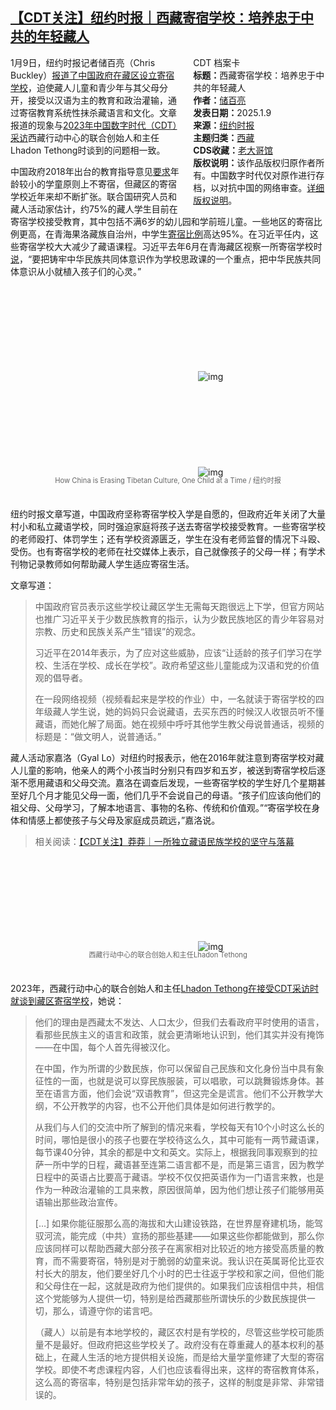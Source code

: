 <!--1736627981000-->
[【CDT关注】纽约时报｜西藏寄宿学校：培养忠于中共的年轻藏人](https://chinadigitaltimes.net/chinese/714887.html)
------

<div style="width:42%;float:right;padding-left:20px;"><div class="su-spoiler su-spoiler-style-fancy su-spoiler-icon-chevron-circle" data-scroll-offset="0" data-anchor-in-url="no"><div class="su-spoiler-title" tabindex="0" role="button"><span class="su-spoiler-icon"></span>CDT 档案卡</div><div class="su-spoiler-content su-u-clearfix su-u-trim"><strong>标题：</strong>西藏寄宿学校：培养忠于中共的年轻藏人<br><strong>作者：</strong><a href="https://chinadigitaltimes.net/space/纽约时报" target="_blank">储百亮</a><br><strong>发表日期：</strong>2025.1.9<br><strong>来源：</strong><a href="https://www.nytimes.com/interactive/2025/01/09/world/asia/tibet-china-boarding-schools.html" target="_blank">纽约时报</a><br><strong>主题归类：</strong><a href="https://chinadigitaltimes.net/space/西藏" target="_blank">西藏</a><br><strong>CDS收藏：</strong><a href="https://chinadigitaltimes.net/space/%E8%80%81%E5%A4%A7%E5%93%A5%E9%A6%86" target="_blank" rel="noopener">老大哥馆</a><br><strong>版权说明：</strong>该作品版权归原作者所有。中国数字时代仅对原作进行存档，以对抗中国的网络审查。<a href="https://chinadigitaltimes.net/chinese/copyright">详细版权说明</a>。</div></div></div><p>1月9日，纽约时报记者储百亮（Chris Buckley）<a href="https://www.nytimes.com/interactive/2025/01/09/world/asia/tibet-china-boarding-schools.html" title="报道了中国政府在藏区设立寄宿学校">报道了中国政府在藏区设立寄宿学校</a>，迫使藏人儿童和青少年与其父母分开，接受以汉语为主的教育和政治灌输，通过寄宿教育系统性抹杀藏语言和文化。文章报道的现象与<a href="https://chinadigitaltimes.net/chinese/701838.html" title="2023年中国数字时代（CDT）采访">2023年中国数字时代（CDT）采访</a>西藏行动中心的联合创始人和主任Lhadon Tethong时谈到的问题相一致。</p><p>中国政府2018年出台的教育指导意见<a href="https://www.gov.cn/zhengce/content/2018-05/02/content_5287465.htm" title="要求">要求</a>年龄较小的学童原则上不寄宿，但藏区的寄宿学校近年来却不断扩张。联合国研究人员和藏人活动家估计，约75%的藏人学生目前在寄宿学校接受教育，其中包括不满6岁的幼儿园和学前班儿童。一些地区的寄宿比例更高，在青海果洛藏族自治州，中学生<a href="https://web.archive.org/web/20240914130527/https://mp.weixin.qq.com/s?src=11&amp;timestamp=1726319065&amp;ver=5506&amp;signature=Vpr0p0ey7yrjpOMLsfwCUJmyJo496JlThPSTHHqaZM0FQ882-jPZ3xeOqLhdFcMlLJCXYOlSrVGQ7aNOUGNl1QvoGoXYOpFGDqD4aa%2AxwPIiUkrym7%2AA4I976sFwhbOD&amp;new=1" title="寄宿比例">寄宿比例</a>高达95%。在习近平任内，这些寄宿学校大大减少了藏语课程。习近平去年6月在青海藏区视察一所寄宿学校时<a href="https://www.gov.cn/zhengce/content/2018-05/02/content_5287465.htm" title="说">说</a>，“要把铸牢中华民族共同体意识作为学校思政课的一个重点，把中华民族共同体意识从小就植入孩子们的心灵。”</p><p><img decoding="async" src="data:image/svg+xml,%3Csvg%20xmlns='http://www.w3.org/2000/svg'%20viewBox='0%200%200%200'%3E%3C/svg%3E" alt="img" data-lazy-src="https://chinadigitaltimes.net/chinese/files/2025/01/Screenshot-2025-01-11-at-12.26.13 PM.png"><noscript><img decoding="async" src="https://chinadigitaltimes.net/chinese/files/2025/01/Screenshot-2025-01-11-at-12.26.13 PM.png" alt="img"></noscript><br><img decoding="async" src="data:image/svg+xml,%3Csvg%20xmlns='http://www.w3.org/2000/svg'%20viewBox='0%200%200%200'%3E%3C/svg%3E" alt="img" data-lazy-src="https://chinadigitaltimes.net/chinese/files/2025/01/Screenshot-2025-01-11-at-12.29.06 PM.png"><noscript><img decoding="async" src="https://chinadigitaltimes.net/chinese/files/2025/01/Screenshot-2025-01-11-at-12.29.06 PM.png" alt="img"></noscript></p><span style="font-size: 0.8em;color: #666;display: block;text-align: center;margin-bottom:32px; margin-top: -20px;line-height:22px;">How China is Erasing Tibetan Culture, One Child at a Time / 纽约时报</span><p>纽约时报文章写道，中国政府坚称寄宿学校入学是自愿的，但政府近年关闭了大量村小和私立藏语学校，同时强迫家庭将孩子送去寄宿学校接受教育。一些寄宿学校的老师殴打、体罚学生；还有学校资源匮乏，学生在没有老师监督的情况下斗殴、受伤。也有寄宿学校的老师在社交媒体上表示，自己就像孩子的父母一样；有学术刊物记录教师如何帮助藏人学生适应寄宿生活。</p><p>文章写道：</p><blockquote><p>中国政府官员表示这些学校让藏区学生无需每天跑很远上下学，但官方网站也推广习近平关于少数民族教育的指示，认为少数民族地区的青少年容易对宗教、历史和民族关系产生“错误”的观念。</p><p>习近平在2014年表示，为了应对这些威胁，应该“让适龄的孩子们学习在学校、生活在学校、成长在学校”。政府希望这些儿童能成为汉语和党的价值观的倡导者。</p><p>在一段网络视频（视频看起来是学校的作业）中，一名就读于寄宿学校的四年级藏人学生说，她的妈妈只会说藏语，去买东西的时候汉人收银员听不懂藏语，而她化解了局面。她在视频中呼吁其他学生教父母说普通话，视频的标题是：“做文明人，说普通话。”</p></blockquote><p>藏人活动家嘉洛（Gyal Lo）对纽约时报表示，他在2016年就注意到寄宿学校对藏人儿童的影响，他亲人的两个小孩当时分别只有四岁和五岁，被送到寄宿学校后逐渐不愿用藏语和父母交流。嘉洛在调查后发现，一些寄宿学校的学生好几个星期甚至好几个月才能见父母一面，他们几乎不会说自己的母语。“孩子们应该向他们的祖父母、父母学习，了解本地语言、事物的名称、传统和价值观。”“寄宿学校在身体和情感上都使孩子与父母及家庭成员疏远，”嘉洛说。</p><blockquote><p>相关阅读：<a href="https://chinadigitaltimes.net/chinese/713108.html" title="【CDT关注】莽莽｜一所独立藏语民族学校的坚守与落幕">【CDT关注】莽莽｜一所独立藏语民族学校的坚守与落幕</a></p></blockquote><p><img decoding="async" src="data:image/svg+xml,%3Csvg%20xmlns='http://www.w3.org/2000/svg'%20viewBox='0%200%200%200'%3E%3C/svg%3E" alt="img" data-lazy-src="https://chinadigitaltimes.net/chinese/files/2023/11/lhadon_b_w-Example-of-look-were-going-for-but-need-to-redo-1.jpeg"><noscript><img decoding="async" src="https://chinadigitaltimes.net/chinese/files/2023/11/lhadon_b_w-Example-of-look-were-going-for-but-need-to-redo-1.jpeg" alt="img"></noscript></p><span style="font-size: 0.8em;color: #666;display: block;text-align: center;margin-bottom:32px; margin-top: -20px;line-height:22px;">西藏行动中心的联合创始人和主任Lhadon Tethong</span><p>2023年，西藏行动中心的联合创始人和主任<a href="https://chinadigitaltimes.net/chinese/701838.html" title="Lhadon Tethong在接受CDT采访时就谈到藏区寄宿学校">Lhadon Tethong在接受CDT采访时就谈到藏区寄宿学校</a>，她说：</p><blockquote><p>他们的理由是西藏太不发达、人口太少，但我们去看政府平时使用的语言，看那些民族主义的语言和政策，就会更清晰地认识到，他们其实并没有掩饰——在中国，每个人首先得被汉化。</p><p>在中国，作为所谓的少数民族，你可以保留自己民族和文化身份当中具有象征性的一面，也就是说可以穿民族服装，可以唱歌，可以跳舞锻炼身体。甚至在语言方面，他们会说“双语教育”，但这完全是谎言。他们不公开教学大纲，不公开教学的内容，也不公开他们具体是如何进行教学的。</p><p>从我们与人们的交流中所了解到的情况来看，学校每天有10个小时这么长的时间，哪怕是很小的孩子也要在学校待这么久，其中可能有一两节藏语课，每节课40分钟，其余的都是中文和英文。实际上，根据我同事观察到的拉萨一所中学的日程，藏语甚至连第二语言都不是，而是第三语言，因为教学日程中的英语占比要高于藏语。学校不仅仅把英语作为一门语言来教，也是作为一种政治灌输的工具来教，原因很简单，因为他们想让孩子们能够用英语输出那些政治宣传。</p>[…] 如果你能征服那么高的海拔和大山建设铁路，在世界屋脊建机场，能驾驭河流，能完成（中共）宣扬的那些基建——如果这些你都能做到，那么你应该同样可以帮助西藏大部分孩子在离家相对比较近的地方接受高质量的教育，而不需要寄宿，特别是对于脆弱的幼童来说。我认识在英属哥伦比亚农村长大的朋友，他们要坐好几个小时的巴士往返于学校和家之间，但他们能和父母住在一起，这就是政府为他们提供的。如果我们应该相信中共，相信这个党能够为人提供一切，特别是给西藏那些所谓快乐的少数民族提供一切，那么，请遵守你的诺言吧。<p></p><p>（藏人）以前是有本地学校的，藏区农村是有学校的，尽管这些学校可能质量不是最好。但政府把这些学校关了。政府没有在尊重藏人的基本权利的基础上，在藏人生活的地方提供相关设施，而是给大量学童修建了大型的寄宿学校。即使不考虑课程内容，人们也应该看得出来，这样的寄宿教育体系，这么高的寄宿率，特别是包括非常年幼的孩子，这样的制度是非常、非常错误的。</p></blockquote><div class="addtoany_share_save_container addtoany_content addtoany_content_bottom"><div class="a2a_kit a2a_kit_size_32 addtoany_list" data-a2a-url="https://chinadigitaltimes.net/chinese/714887.html" data-a2a-title="【CDT关注】纽约时报｜西藏寄宿学校：培养忠于中共的年轻藏人"><a class="a2a_button_facebook" href="https://www.addtoany.com/add_to/facebook?linkurl=https%3A%2F%2Fchinadigitaltimes.net%2Fchinese%2F714887.html&amp;linkname=%E3%80%90CDT%E5%85%B3%E6%B3%A8%E3%80%91%E7%BA%BD%E7%BA%A6%E6%97%B6%E6%8A%A5%EF%BD%9C%E8%A5%BF%E8%97%8F%E5%AF%84%E5%AE%BF%E5%AD%A6%E6%A0%A1%EF%BC%9A%E5%9F%B9%E5%85%BB%E5%BF%A0%E4%BA%8E%E4%B8%AD%E5%85%B1%E7%9A%84%E5%B9%B4%E8%BD%BB%E8%97%8F%E4%BA%BA" title="Facebook" rel="nofollow noopener" target="_blank"></a><a class="a2a_button_twitter" href="https://www.addtoany.com/add_to/twitter?linkurl=https%3A%2F%2Fchinadigitaltimes.net%2Fchinese%2F714887.html&amp;linkname=%E3%80%90CDT%E5%85%B3%E6%B3%A8%E3%80%91%E7%BA%BD%E7%BA%A6%E6%97%B6%E6%8A%A5%EF%BD%9C%E8%A5%BF%E8%97%8F%E5%AF%84%E5%AE%BF%E5%AD%A6%E6%A0%A1%EF%BC%9A%E5%9F%B9%E5%85%BB%E5%BF%A0%E4%BA%8E%E4%B8%AD%E5%85%B1%E7%9A%84%E5%B9%B4%E8%BD%BB%E8%97%8F%E4%BA%BA" title="Twitter" rel="nofollow noopener" target="_blank"></a><a class="a2a_button_telegram" href="https://www.addtoany.com/add_to/telegram?linkurl=https%3A%2F%2Fchinadigitaltimes.net%2Fchinese%2F714887.html&amp;linkname=%E3%80%90CDT%E5%85%B3%E6%B3%A8%E3%80%91%E7%BA%BD%E7%BA%A6%E6%97%B6%E6%8A%A5%EF%BD%9C%E8%A5%BF%E8%97%8F%E5%AF%84%E5%AE%BF%E5%AD%A6%E6%A0%A1%EF%BC%9A%E5%9F%B9%E5%85%BB%E5%BF%A0%E4%BA%8E%E4%B8%AD%E5%85%B1%E7%9A%84%E5%B9%B4%E8%BD%BB%E8%97%8F%E4%BA%BA" title="Telegram" rel="nofollow noopener" target="_blank"></a><a class="a2a_button_reddit" href="https://www.addtoany.com/add_to/reddit?linkurl=https%3A%2F%2Fchinadigitaltimes.net%2Fchinese%2F714887.html&amp;linkname=%E3%80%90CDT%E5%85%B3%E6%B3%A8%E3%80%91%E7%BA%BD%E7%BA%A6%E6%97%B6%E6%8A%A5%EF%BD%9C%E8%A5%BF%E8%97%8F%E5%AF%84%E5%AE%BF%E5%AD%A6%E6%A0%A1%EF%BC%9A%E5%9F%B9%E5%85%BB%E5%BF%A0%E4%BA%8E%E4%B8%AD%E5%85%B1%E7%9A%84%E5%B9%B4%E8%BD%BB%E8%97%8F%E4%BA%BA" title="Reddit" rel="nofollow noopener" target="_blank"></a><a class="a2a_button_whatsapp" href="https://www.addtoany.com/add_to/whatsapp?linkurl=https%3A%2F%2Fchinadigitaltimes.net%2Fchinese%2F714887.html&amp;linkname=%E3%80%90CDT%E5%85%B3%E6%B3%A8%E3%80%91%E7%BA%BD%E7%BA%A6%E6%97%B6%E6%8A%A5%EF%BD%9C%E8%A5%BF%E8%97%8F%E5%AF%84%E5%AE%BF%E5%AD%A6%E6%A0%A1%EF%BC%9A%E5%9F%B9%E5%85%BB%E5%BF%A0%E4%BA%8E%E4%B8%AD%E5%85%B1%E7%9A%84%E5%B9%B4%E8%BD%BB%E8%97%8F%E4%BA%BA" title="WhatsApp" rel="nofollow noopener" target="_blank"></a><a class="a2a_button_email" href="https://www.addtoany.com/add_to/email?linkurl=https%3A%2F%2Fchinadigitaltimes.net%2Fchinese%2F714887.html&amp;linkname=%E3%80%90CDT%E5%85%B3%E6%B3%A8%E3%80%91%E7%BA%BD%E7%BA%A6%E6%97%B6%E6%8A%A5%EF%BD%9C%E8%A5%BF%E8%97%8F%E5%AF%84%E5%AE%BF%E5%AD%A6%E6%A0%A1%EF%BC%9A%E5%9F%B9%E5%85%BB%E5%BF%A0%E4%BA%8E%E4%B8%AD%E5%85%B1%E7%9A%84%E5%B9%B4%E8%BD%BB%E8%97%8F%E4%BA%BA" title="Email" rel="nofollow noopener" target="_blank"></a><a class="a2a_button_copy_link" href="https://www.addtoany.com/add_to/copy_link?linkurl=https%3A%2F%2Fchinadigitaltimes.net%2Fchinese%2F714887.html&amp;linkname=%E3%80%90CDT%E5%85%B3%E6%B3%A8%E3%80%91%E7%BA%BD%E7%BA%A6%E6%97%B6%E6%8A%A5%EF%BD%9C%E8%A5%BF%E8%97%8F%E5%AF%84%E5%AE%BF%E5%AD%A6%E6%A0%A1%EF%BC%9A%E5%9F%B9%E5%85%BB%E5%BF%A0%E4%BA%8E%E4%B8%AD%E5%85%B1%E7%9A%84%E5%B9%B4%E8%BD%BB%E8%97%8F%E4%BA%BA" title="Copy Link" rel="nofollow noopener" target="_blank"></a><a class="a2a_dd addtoany_share_save addtoany_share" href="https://www.addtoany.com/share"></a></div></div>
